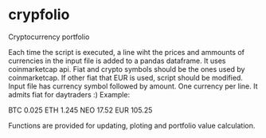 # crypfolio
Cryptocurrency portfolio

Each time the script is executed, a line wiht the prices and ammounts of currencies in the input file is added to a pandas dataframe.
It uses coinmarketcap api. Fiat and crypto symbols should be the ones used by coinmarketcap. If other fiat that EUR is used, script should be modified.
Input file has currency symbol followed by amount. One currency per line. It admits fiat for daytraders :)
Example:

BTC 0.025
ETH 1.245
NEO 17.52
EUR 105.25

Functions are provided for updating, ploting and portfolio value calculation.
